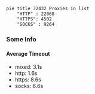 
```mermaid
pie title 32432 Proxies in list
    "HTTP" : 22068
    "HTTPS": 4502
    "SOCKS" : 9264
```

### Some Info
#### Average Timeout

- mixed: 3.1s
- http: 1.6s
- https: 8.6s
- socks: 6.6s